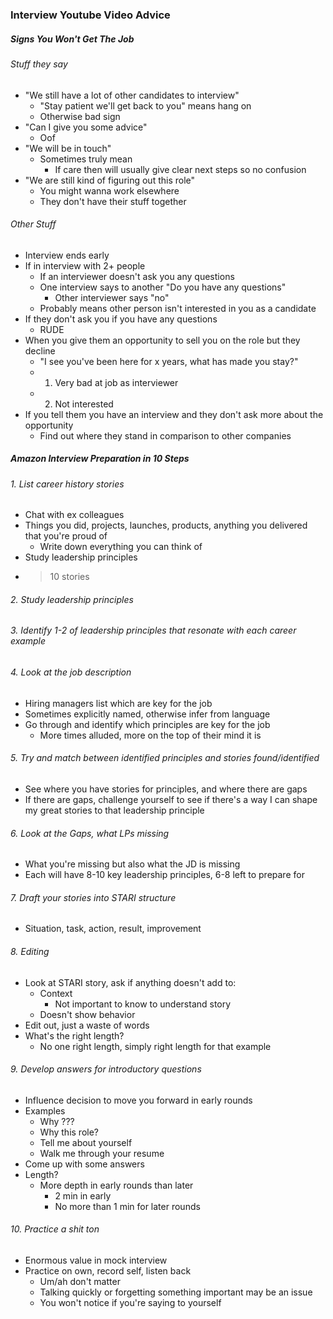 ### Interview Youtube Video Advice

##### Signs You Won't Get The Job
###### Stuff they say
- "We still have a lot of other candidates to interview"
	- "Stay patient we'll get back to you" means hang on
	- Otherwise bad sign
- "Can I give you some advice"
	- Oof
- "We will be in touch"
	- Sometimes truly mean
		- If care then will usually give clear next steps so no confusion
- "We are still kind of figuring out this role"
	- You might wanna work elsewhere
	- They don't have their stuff together

###### Other Stuff
- Interview ends early
- If in interview with 2+ people
	- If an interviewer doesn't ask you any questions
	- One interview says to another "Do you have any questions"
		- Other interviewer says "no"
	- Probably means other person isn't interested in you as a candidate
- If they don't ask you if you have any questions
	- RUDE
- When you give them an opportunity to sell you on the role but they decline
	- "I see you've been here for x years, what has made you stay?"
	- 1. Very bad at job as interviewer
	- 2. Not interested
- If you tell them you have an interview and they don't ask more about the opportunity
	- Find out where they stand in comparison to other companies

##### Amazon Interview Preparation in 10 Steps
###### 1. List career history stories
- Chat with ex colleagues
- Things you did, projects, launches, products, anything you delivered that you're proud of
	- Write down everything you can think of
- Study leadership principles
- >10 stories

###### 2. Study leadership principles

###### 3. Identify 1-2 of leadership principles that resonate with each career example

###### 4. Look at the job description
- Hiring managers list which are key for the job
- Sometimes explicitly named, otherwise infer from language
- Go through and identify which principles are key for the job
	- More times alluded, more on the top of their mind it is

###### 5. Try and match between identified principles and stories found/identified
- See where you have stories for principles, and where there are gaps
- If there are gaps, challenge yourself to see if there's a way I can shape my great stories to that leadership principle

###### 6. Look at the Gaps, what LPs missing
- What you're missing but also what the JD is missing
- Each will have 8-10 key leadership principles, 6-8 left to prepare for

###### 7. Draft your stories into STARI structure
- Situation, task, action, result, improvement

###### 8. Editing
- Look at STARI story, ask if anything doesn't add to:
	- Context
		- Not important to know to understand story
	- Doesn't show behavior
- Edit out, just a waste of words
- What's the right length? 
	- No one right length, simply right length for that example

###### 9. Develop answers for introductory questions
- Influence decision to move you forward in early rounds
- Examples
	- Why ???
	- Why this role?
	- Tell me about yourself
	- Walk me through your resume
- Come up with some answers
- Length?
	- More depth in early rounds than later
		- 2 min in early
		- No more than 1 min for later rounds

###### 10. Practice a shit ton
- Enormous value in mock interview
- Practice on own, record self, listen back
	- Um/ah don't matter
	- Talking quickly or forgetting something important may be an issue
	- You won't notice if you're saying to yourself